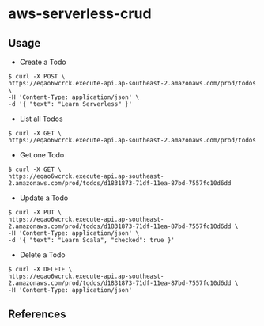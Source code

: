 # aws-serverless-crud

## Usage
- Create a Todo
```
$ curl -X POST \
https://eqao6wcrck.execute-api.ap-southeast-2.amazonaws.com/prod/todos \
-H 'Content-Type: application/json' \
-d '{ "text": "Learn Serverless" }'
```

- List all Todos
```
$ curl -X GET \
https://eqao6wcrck.execute-api.ap-southeast-2.amazonaws.com/prod/todos
```

- Get one Todo
```
$ curl -X GET \
https://eqao6wcrck.execute-api.ap-southeast-2.amazonaws.com/prod/todos/d1831873-71df-11ea-87bd-7557fc10d6dd
```

- Update a Todo
```
$ curl -X PUT \
https://eqao6wcrck.execute-api.ap-southeast-2.amazonaws.com/prod/todos/d1831873-71df-11ea-87bd-7557fc10d6dd \
-H 'Content-Type: application/json' \
-d '{ "text": "Learn Scala", "checked": true }'
```

- Delete a Todo
```
$ curl -X DELETE \
https://eqao6wcrck.execute-api.ap-southeast-2.amazonaws.com/prod/todos/d1831873-71df-11ea-87bd-7557fc10d6dd \
-H 'Content-Type: application/json'
```

## References
